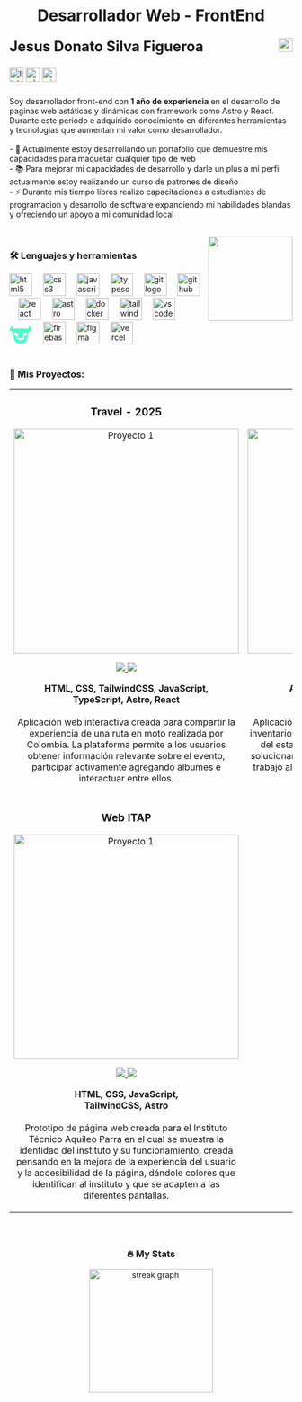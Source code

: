<h1 align="center">Desarrollador Web - FrontEnd</h1>

###

<div style="display: flex; justify-content: space-between">
  <strong style="font-size: 25px">Jesus Donato Silva Figueroa</strong> 
  <img height="25" align="right" src="https://visitor-badge.laobi.icu/badge?page_id=DonatoSilva.DonatoSilva&"  />
</div>

###


###

<div align="left">
  <img src="https://img.shields.io/static/v1?message=LinkedIn&logo=linkedin&label=&color=0077B5&logoColor=white&labelColor=&style=for-the-badge" height="25" alt="linkedin logo"  />
  <img src="https://img.shields.io/static/v1?message=Whatsapp&logo=whatsapp&label=&color=25D366&logoColor=white&labelColor=&style=for-the-badge" height="25" alt="whatsapp logo"  />
  <img src="https://img.shields.io/static/v1?message=Outlook&logo=microsoft-outlook&label=&color=0078D4&logoColor=white&labelColor=&style=for-the-badge" height="25" alt="microsoft-outlook logo"  />
</div>

###

###

<p align="left">Soy desarrollador front-end con <strong>1 año de experiencia</strong> en el desarrollo de paginas web astáticas y dinámicas con framework como Astro y React. Durante este periodo e adquirido conocimiento en diferentes herramientas y tecnologias que aumentan mi valor como desarrollador. 
<br><br>- 🔭 Actualmente estoy desarrollando un portafolio que demuestre mis capacidades para maquetar cualquier tipo de web <br> - 📚 Para mejorar mi capacidades de desarrollo y darle un plus a mi perfil actualmente estoy realizando un curso de patrones de diseño <br>- ⚡ Durante mis tiempo libres realizo capacitaciones a estudiantes de programacion y desarrollo de software expandiendo mi habilidades blandas y ofreciendo un apoyo a mi comunidad local</p>

<br clear="both">

<img align="right" height="150" src="https://media1.giphy.com/media/v1.Y2lkPTc5MGI3NjExZ202NmQ5dHR6cDRjN2lxdXJ1YTZsaHpvN2Y2aWxrYno0dG01Z2twbSZlcD12MV9pbnRlcm5hbF9naWZfYnlfaWQmY3Q9Zw/ENY5vJgJPEfG3Ym14H/giphy.gif"  />

###

###

<h3 align="left">🛠 Lenguajes y herramientas</h3>

<div align="left">
  <img src="https://skillicons.dev/icons?i=html" height="40" alt="html5 logo"  />
  <img width="12" />
  <img src="https://skillicons.dev/icons?i=css" height="40" alt="css3 logo"  />
  <img width="12" />
  <img src="https://skillicons.dev/icons?i=js" height="40" alt="javascript logo"  />
  <img width="12" />
  <img src="https://skillicons.dev/icons?i=ts" height="40" alt="typescript logo"  />
  <img width="12" />
  <img src="https://skillicons.dev/icons?i=git" height="40" alt="git logo"  />
  <img width="12" />
  <img src="https://skillicons.dev/icons?i=github" height="40" alt="github logo"  />
  <img width="12" />
  <img src="https://skillicons.dev/icons?i=react" height="40" alt="react logo"  />
  <img width="12" />
  <img src="https://skillicons.dev/icons?i=astro" height="40" alt="astro logo"  />
  <img width="12" />
  <img src="https://skillicons.dev/icons?i=docker" height="40" alt="docker logo"  />
  <img width="12" />
  <img src="https://skillicons.dev/icons?i=tailwind" height="40" alt="tailwindcss logo"  />
  <img width="12" />
  <img src="https://skillicons.dev/icons?i=vscode" height="40" alt="vscode logo"  />
  <img width="12" />
  <svg width="40" viewBox="0 0 201 170" fill="none" xmlns="http://www.w3.org/2000/svg"><path d="M200.035 48.61C195.365 20.67 170.875 0 170.875 0V30.78L156.335 34.53L147.225 23.56L142.415 33.02C132.495 30.32 118.835 28.58 100.045 28.58C81.2549 28.58 67.5949 30.33 57.6749 33.02L52.8649 23.56L43.7549 34.53L29.2149 30.78V0C29.2149 0 4.72493 20.67 0.0549316 48.61L32.1949 59.73C33.2449 79.16 41.9849 131.61 44.4849 136.37C47.1449 141.44 61.2649 155.93 72.3149 161.5C72.3149 161.5 76.3149 157.27 78.7549 153.54C81.8549 157.19 97.8649 169.99 100.055 169.99C102.245 169.99 118.255 157.2 121.355 153.54C123.795 157.27 127.795 161.5 127.795 161.5C138.845 155.93 152.965 141.44 155.625 136.37C158.125 131.61 166.865 79.16 167.915 59.73L200.055 48.61H200.035ZM153.845 93.35L132.095 95.29L134.005 121.96C134.005 121.96 120.775 132.91 100.045 132.91C79.3149 132.91 66.0849 121.96 66.0849 121.96L67.9949 95.29L46.2449 93.35L42.5249 63.31L78.5749 75.79L75.7749 113.18C82.4749 114.88 89.5249 116.57 100.055 116.57C110.585 116.57 117.625 114.88 124.325 113.18L121.525 75.79L157.575 63.31L153.855 93.35H153.845Z" fill="#4FF8D2"></path></svg>
  <img width="12" />
  <img src="https://skillicons.dev/icons?i=firebase" height="40" alt="firebase logo"  />
  <img width="12" />
  <img src="https://skillicons.dev/icons?i=figma" height="40" alt="figma logo"  />
  <img width="12" />
  <img src="https://skillicons.dev/icons?i=vercel" height="40" alt="vercel logo"  />
</div>

<br clear="both">

###

###

<h3 align="left">🚀 Mis Proyectos: </h3>

<div align="center">
  <table>
    <tr>
      <td width="50%">
        <h3 align="center">Travel - 2025</h3>
        <div align="center">
          <a href="https://github.com/DonatoSilva/travel-2025" target="_blank">
            <img src="https://res.cloudinary.com/dvibg2f6y/image/upload/v1743625225/d5f14113-f3bd-4d34-8a8c-ad434564c69c.png" width="400" alt="Proyecto 1"/>
          </a>
          <p>
            <a href="https://github.com/DonatoSilva/travel-2025" target="_blank">
              <img src="https://img.shields.io/badge/CÓDIGO-ff9?style=for-the-badge&logo=github&logoColor=black"/>
            </a>
            <a href="https://travel-2025.vercel.app/" target="_blank">
              <img src="https://img.shields.io/badge/DEMO-5C5C5C?style=for-the-badge&logo=vercel&logoColor=white"/>
            </a>
          </p>
          <p>
          <strong>HTML, CSS, TailwindCSS, JavaScript, <br> TypeScript, Astro, React</strong>
           <br>
           <br>
          Aplicación web interactiva creada para compartir la experiencia de una ruta en moto realizada por Colombia. La plataforma permite a los usuarios obtener información relevante sobre el evento, participar activamente agregando álbumes e interactuar entre ellos.
           </p>
        </div>
      </td>
      <td width="50%">
        <h3 align="center">Hermez</h3>
        <div align="center">
          <a href="https://github.com/DonatoSilva/Hermez" target="_blank">
            <img src="https://res.cloudinary.com/dvibg2f6y/image/upload/v1743625498/705622e4-1c19-46b9-9d6b-fb07e58259df.png" width="400" alt="Proyecto 2"/>
          </a>
          <p>
            <a href="https://github.com/DonatoSilva/Hermez" target="_blank">
              <img src="https://img.shields.io/badge/CÓDIGO-ff9?style=for-the-badge&logo=github&logoColor=black"/>
            </a>
            <a href="https://hermez-theta.vercel.app/" target="_blank">
              <img src="https://img.shields.io/badge/DEMO-5C5C5C?style=for-the-badge&logo=vercel&logoColor=white"/>
            </a>
          </p>
          <p>
            <strong>Astro, Tailwind CSS, TypeScript, <br> JavaScript</strong> 
            <br>
            <br>
            Aplicación web personal creada para la gestión de inventarios de domicilios, incluyendo el seguimiento del estado del pago. Este proyecto me permitió solucionar una problemática que tenía mi equipo de trabajo al no tener un registro físico o digital de los domicilios no pagos.</p>
        </div>
      </td>
    </tr>
    <tr>
      <td width="50%">
        <h3 align="center">Web ITAP</h3>
        <div align="center">
          <a href="https://github.com/DonatoSilva/Web-Itap" target="_blank">
            <img src="https://res.cloudinary.com/dvibg2f6y/image/upload/v1743625074/39b94bee-e83b-45f3-9ca4-9fb0b8e5d341.png" width="400" alt="Proyecto 1"/>
          </a>
          <p>
            <a href="https://github.com/DonatoSilva/Web-Itap" target="_blank">
              <img src="https://img.shields.io/badge/CÓDIGO-ff9?style=for-the-badge&logo=github&logoColor=black"/>
            </a>
            <a href="https://donatosilva.github.io/Web-Itap/" target="_blank">
              <img src="https://img.shields.io/badge/DEMO-5C5C5C?style=for-the-badge&logo=vercel&logoColor=white"/>
            </a>
          </p>
          <p>
          <strong>HTML, CSS, JavaScript, <br> TailwindCSS, Astro</strong>
           <br>
           <br>
           Prototipo de página web creada para el Instituto Técnico Aquileo Parra en el cual se muestra la identidad del instituto y su funcionamiento, creada pensando en la mejora de la experiencia del usuario y la accesibilidad de la página, dándole colores que identifican al instituto y que se adapten a las diferentes pantallas.
           </p>
        </div>
      </td>
    </tr>
  </table>
</div>

###
<br>
<h3 align="center">🔥 My Stats </h3>

<div align="center">
  <img src="https://streak-stats.demolab.com?user=DonatoSilva&locale=es&mode=daily&theme=dark&hide_border=false&border_radius=5&order=3" height="220" alt="streak graph"  />
</div>

###